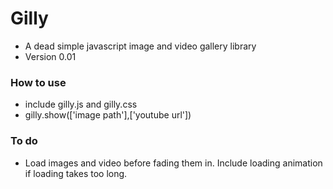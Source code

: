 # Gilly
* A dead simple javascript image and video gallery library
* Version 0.01

### How to use ###
* include gilly.js and gilly.css
* gilly.show(['image path'],['youtube url']) 

### To do ###
* Load images and video before fading them in. Include loading animation if loading takes too long.
